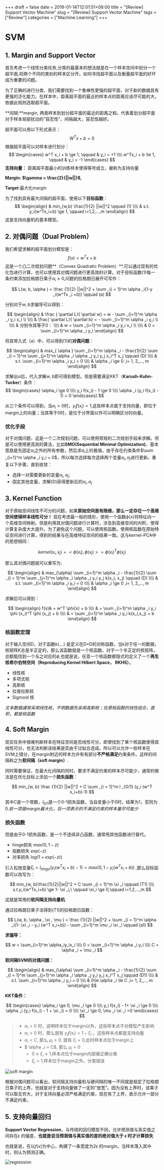 +++
draft = false
date = 2019-01-14T12:01:51+08:00
title = "[Review] Support Vector Machine"
slug = "[Review] Support Vector Machine" 
tags = ["Review"]
categories = ["Machine Learning"]
+++
# SVM



## 1. Margin and Support Vector

首先考虑一个线性分类任务,分类的最基本的想法就是在一个样本空间中划分一个超平面,将两个不同的类别的样本区分开。如何寻找超平面以及衡量超平面的好坏成为重要的问题。

为了正确的进行分类，我们需要找到一个鲁棒性更强的超平面，对于新的数据具有更强的泛化能力。在样本中，距离超平面的最近的样本点的距离应该尽可能的大，依据此规则选取超平面。

**间隔:**margin, 两类样本到划分超平面的最近的距离之和。代表着划分超平面对于样本局部扰动的”容忍性“，间隔越大，容忍性越好。

超平面可以用以下形式表示：
$$
W^Tx+b = 0
$$
根据超平面可以对样本进行划分：
$$
\begin{cases}
 w^T x_i + b \ge 1, \qquad   & y_i = +1
\\\\ w^Tx_i + b \le 1, \qquad & y_i = -1
\end{cases}
$$
**支持向量：** 距离超平面最小的训练样本使得等号成立，被称为支持向量

**Margin: $\gamma = \frac{2}{||w||}$,** 

**Target**:最大化margin

为了找到具有最大间隔的超平面，使用以下**目标函数**：
$$
\begin{align}
& min_{w,b} \frac{1}{2} ||w||^2   \qquad (1) 
 \\\\ & s.t. y_i(w^Tx_i+b) \ge 1, \qquad i=1,2,...,m
 \end{align}
$$
这是支持向量机的基本模型。

## 2. 对偶问题（Dual Problem）

我们希望求解的超平面划分模型是：
$$
f(x) = w^Tx + b
$$
这是一个凸二次规划问题**（Convex Quadratic Problem）**,可以通过现有的优化包进行计算，也可以使用其对偶问题进行更高效的计算。对于目标函数(1)每一条约束添加拉格朗日乘子$\alpha_i \ge 0$,问题的拉格朗日展开可写作：

$$
L(w, b, \alpha ) = \frac {1}{2} ||w||^2 + \sum _{i = 1}^m \alpha _i(1-y _i(w^Tx _i  +b))  \qquad (a) 
$$

分别对于$w, b$求偏导可以得到：

$$
\begin{align}
& \frac { \partial L}{ \partial w} = w - \sum _{i=1}^m \alpha _i y_i x_i  \\
\\\\ & \frac{ \partial L}{ \partial b} = - \sum _{i=1}^m \alpha _i y_i  \\  
\\\\ & 分别令其等于0： 
\\\\ & w = \sum _{i=1}^m \alpha _i y_i x_i  \\
\\\\ & 0 = \sum _{i=1}^m \alpha _i y_i
 \end{align}
$$

将其带入式（a）中，可以得到(1)的**对偶问题**：

$$
\begin{align}
& max_{ \alpha } \sum _{i=1}^m \alpha _i - \frac{1}{2} \sum _{i = 1}^m \sum _{j=1}^m \alpha _i \alpha _j y_i y_j x_i^T x_j  \qquad (D) 
\\\\ & s.t. \sum _{i=1}^m \alpha _i y_i = 0 
\\\\ & \alpha _i \ge 0 ,i=  1, 2,,.., m
\end{align}
$$

求解出$\alpha$后，代入求解$w, b$即可得到模型。但是需要满足KKT（**Karush-Kuhn-Tucker**）条件：
$$
\begin{cases}
\alpha_i \ge 0 
\\\\ y_i f(x_i) - 1 \ge 0 
\\\\ \alpha _i (y_i f(x_i) - 1)  = 0
\end{cases}
$$

从三个条件可以得到，当$\alpha _i > 0$时，$y_i f(x_i) =1$,这些样本点属于支持向量，即位于margin上的向量；当其等于0时，是位于分界面以外可以明确区分的向量。

### 优化手段

对于对偶问题，这是一个二次规划问题，可以使用常规的二次规划手段来求解。但是可以使用更高效的算法，比如**SMO(Sequential Minimal Optimization)**，基本思路是先固定$\alpha_i$之外的所有参数，然后求$a_i$上的极值。由于存在约束条件$\sum _{i=1}^m \alpha _i y_i = 0$，所以每次选择每次选择两个变量$\alpha _i, \alpha _j$进行更新。重复以下步骤，直到收敛：

+ 选择一对需要更新的变量$\alpha _i, \alpha _j$;
+ 固定其他变量，求解(D)获得更新后的$\alpha _i, \alpha _j$

## 3. Kernel Function

对于原始空间线性不可分的问题，如果**原始空间是有限维，那么一定存在一个高维空间使得样本线性可分！** 现在考虑最一般的情形，使用一个函数$\phi(x)$将特征向一个高维空间映射。但是利用其对偶问题进行计算时，涉及到高维空间的内积，使得计算复杂度大大提升。为了避免这个问题，可以使用核函数。使用核函数在原始特征空间进行计算，得到的结果与在高维特征空间的结果一致。这与kernel-PCA中的思想相同：

$$
kernel(x_i, x_j) = < \phi (x_i), \phi (x_j)>  = \phi (x_i)^T \phi (x_j)
$$

那么其对偶问题就可以重写为:

$$
\begin{align}
& max_{\alpha} \sum _{i=1}^m \alpha _i - \frac{1}{2} \sum _{i = 1}^m \sum _{j=1}^m \alpha _i \alpha _j y_i y_j k(x_i, x_j)  \qquad (D) 
\\\\ & s.t. \sum _{i=1}^m \alpha _i y_i = 0 
\\\\ & \alpha _i \ge 0 ,i=  1, 2,,.., m
\end{align}
$$

求解后可以得到：

$$
 \begin{align} 
 f(x)& =  w^T \phi(x) + b
 \\\\ & = \sum _{i=1}^m \alpha _i y_i  \phi (x_i)^T \phi (x_j) + b
 \\\\ & = \sum _{i=1}^m \alpha _i y_i k(x_i,x_j) + b
 \end{align}
$$

### 核函数定理

对于输入空间D，对于函数$k(.,.)$ 是定义在D×D的对称函数，当k对于任一的数据，核矩阵K总是半正定的，那么该函数就是一个核函数。对于一个半正定的核矩阵，总额能找到一个与之对应的$\phi$,也就是说，任意一个核函数都隐式的定义了一个**再生核希尔伯特空间（Reproducing Kernel Hilbert Space， RKHS）**。

+ 线性核
+ 多项式核
+ 高斯核
+ 拉普拉斯核
+ Sigmoid 核

*文本数据通常采用线性核，不明数据先采用高斯核；任意核函数的线性组合，直积，都是核函数*

## 4. Soft Margin 

现实任务中很难判断样本在特征空间是否线性可分，即使找到了某个核函数使得其线性可分，也无法判断该结果是否由于过拟合造成。所以可以允许一些样本在SVM上错分，在margin附近的样本允许有有部分**不严格满足**约束条件。这样的间隔称之为**软间隔（soft margin）**.

同时需要保证，在最大化间隔的同时，要求不满足约束的样本尽可能少，通常的做法是在优化目标上添加一个**损失函数**：

$$
min_{w, b} \frac {1}{2} ||w||^2 + C \sum _{i = 1}^m l _{0/1} (y_i (w^T x_i+b)-1)
$$

其中C是一个常数，$l_{0/1}$是一个0-1损失函数，当自变量小于0时，结果为1，否则为0.*前一项是margin最大化，后一项表示的不满足约束的样本量尽可能少*

### 损失函数

但是由于0-1损失函数，是一个不连续非凸函数，通常用其他函数进行替代。

+ hinge损失 $max(0, 1-z)$
+ 指数损失 $exp(-z)$
+ 对率损失  $log(1+exp(-z))$

引入松弛变量$\xi_i = l _{hinge}(y_i(w^Tx_i+b)-1) = max(0, 1 - y_i(w^Tx_i+b))$ ,那么目标函数可以改写为：

$$
min_{w, b}\frac{1}{2}||w||^2 + C \sum _{i = 1}^m \xi _i \qquad (T1) 
\\\\ s.t.y_i(w^Tx_i+b) \ge 1- \xi _i,\ \qquad  \xi_i \ge 0,\qquad i=1,2,...,m
$$

这就是常用的**软间隔支持向量机**

通过拉格朗日乘子法得到(T1)的拉格朗日函数：

$$
L(w, b, \alpha , \xi , \mu ) =  \frac {1}{2} ||w||^2 + \sum _{i = 1}^m \alpha _i(1- \xi _i - y_i (w^T x_i+b)) - \sum _{i=1}^m \mu _i \xi _i \qquad (a1)
$$

**求偏导：**

$$
w = \sum_{i=1}^m \alpha_iy_ix_i  
\\\\ 0 = \sum _{i=1}^m \alpha _i y_i 
\\\\ C = \alpha _i + \mu _i
$$

**软间隔SVM的对偶问题：**

$$
\begin{align}
& max_{\alpha} \sum _{i=1}^m \alpha _i - \frac{1}{2} \sum _{i = 1}^m \sum _{j=1}^m \alpha _i \alpha _j y_i y_j x_i^T x_j  \qquad (D1) 
\\\\ & s.t. \sum _{i=1}^m \alpha _i y_i = 0 
\\\\ & 0\le \alpha _i \le C ,i=  1, 2,,.., m
\end{align}
$$

**KKT条件：**

$$
\begin{cases}
\alpha_i \ge 0, \mu _i \ge 0 
\\\\ y_i f(x_i) - 1+ \xi _i \ge 0 
\\\\ \alpha _i (y_i f(x_i) - 1 + \xi _i)  = 0 
\\\\ \xi _i \ge 0, \mu _i \xi _i =0
\end{cases}
$$

>+ $\alpha _i = 0$ 时，说明样本位于margin以外，这些样本点不对模型产生影响
>+ $\alpha _i > 0$ 时，那么就有 $y _I f(x_i) = 1 - \xi _i$ ，这些样本点都是支持向量
>  + $\alpha _i < C$, 那么 $\mu _i > 0$, 就有 $\xi _i = 0$,此时样本点位于margin上
>  + $ \alpha _i = C$, 那么 $\mu _i = 0$
>    + $0 \ge \xi _i \le 1$,样本点位于margin内部被正确分类
>    + $\xi _i > 1$,样本位于margin之外，分类错误

![soft margin](http://media.innohub.top/190114-soft.png)



根据对偶问题可以看出，软间隔支持向量机与硬间隔的唯一不同就是规定了拉格朗日乘子的上界，也就是对于支持向量做了一定的”放宽“。因为没有上界时，该乘子可以取无穷大，对于支持向量必须严格满足约束，现在有了上界，表示允许一部分不满足约束。

## 5. 支持向量回归

**Support Vector Regression**，与传统的回归模型不同，允许预测值与真实值之间存在$\epsilon$ 的偏差，**也就是说当预测值与真实值的差的绝对值大于 $\epsilon$  时才计算损失** 

也就是说，在以$f(x)$为中心，构建了一条宽度为$2\epsilon$ 的margin，当样本落入其中时，则认为预测正确。

![regression](http://media.innohub.top/190114-reg.png)

